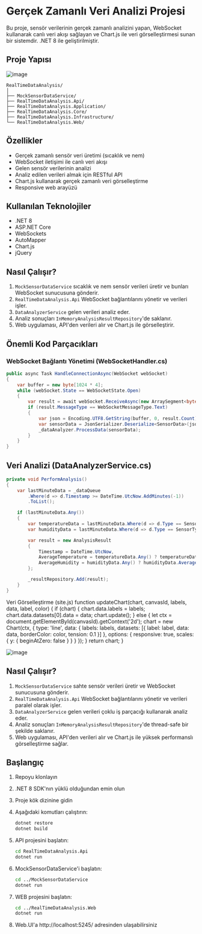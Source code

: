 # Gerçek Zamanlı Veri Analizi Projesi

Bu proje, sensör verilerinin gerçek zamanlı analizini yapan, WebSocket kullanarak canlı veri akışı sağlayan ve Chart.js ile veri görselleştirmesi sunan bir sistemdir. .NET 8 ile geliştirilmiştir.

## Proje Yapısı
![image](https://github.com/onrkrsy/realtimeDataProcessing/assets/11960564/6252182e-b8d6-475e-a2e9-f8baa39a0ccb)


```
RealTimeDataAnalysis/
│
├── MockSensorDataService/
├── RealTimeDataAnalysis.Api/
├── RealTimeDataAnalysis.Application/
├── RealTimeDataAnalysis.Core/
├── RealTimeDataAnalysis.Infrastructure/
└── RealTimeDataAnalysis.Web/
```
## Özellikler

- Gerçek zamanlı sensör veri üretimi (sıcaklık ve nem)
- WebSocket iletişimi ile canlı veri akışı
- Gelen sensör verilerinin analizi
- Analiz edilen verileri almak için RESTful API
- Chart.js kullanarak gerçek zamanlı veri görselleştirme
- Responsive web arayüzü

## Kullanılan Teknolojiler

- .NET 8
- ASP.NET Core
- WebSockets
- AutoMapper
- Chart.js
- jQuery

## Nasıl Çalışır?

1. `MockSensorDataService` sıcaklık ve nem sensör verileri üretir ve bunları WebSocket sunucusuna gönderir.
2. `RealTimeDataAnalysis.Api` WebSocket bağlantılarını yönetir ve verileri işler.
3. `DataAnalyzerService` gelen verileri analiz eder.
4. Analiz sonuçları `InMemoryAnalysisResultRepository`'de saklanır.
5. Web uygulaması, API'den verileri alır ve Chart.js ile görselleştirir.

## Önemli Kod Parçacıkları

### WebSocket Bağlantı Yönetimi (WebSocketHandler.cs)

```csharp
public async Task HandleConnectionAsync(WebSocket webSocket)
{
    var buffer = new byte[1024 * 4];
    while (webSocket.State == WebSocketState.Open)
    {
        var result = await webSocket.ReceiveAsync(new ArraySegment<byte>(buffer), CancellationToken.None);
        if (result.MessageType == WebSocketMessageType.Text)
        {
            var json = Encoding.UTF8.GetString(buffer, 0, result.Count);
            var sensorData = JsonSerializer.Deserialize<SensorData>(json);
            _dataAnalyzer.ProcessData(sensorData);
        }
    }
}
```
## Veri Analizi (DataAnalyzerService.cs)

 
```csharp
private void PerformAnalysis()
{
    var lastMinuteData = _dataQueue
        .Where(d => d.Timestamp >= DateTime.UtcNow.AddMinutes(-1))
        .ToList();

    if (lastMinuteData.Any())
    {
        var temperatureData = lastMinuteData.Where(d => d.Type == SensorType.Temperature.ToString());
        var humidityData = lastMinuteData.Where(d => d.Type == SensorType.Humidity.ToString());

        var result = new AnalysisResult
        {
            Timestamp = DateTime.UtcNow,
            AverageTemperature = temperatureData.Any() ? temperatureData.Average(d => d.Value) : 0,
            AverageHumidity = humidityData.Any() ? humidityData.Average(d => d.Value) : 0
        };

        _resultRepository.Add(result);
    }
}
```
Veri Görselleştirme (site.js)
function updateChart(chart, canvasId, labels, data, label, color) {
    if (chart) {
        chart.data.labels = labels;
        chart.data.datasets[0].data = data;
        chart.update();
    } else {
        let ctx = document.getElementById(canvasId).getContext('2d');
        chart = new Chart(ctx, {
            type: 'line',
            data: {
                labels: labels,
                datasets: [{
                    label: label,
                    data: data,
                    borderColor: color,
                    tension: 0.1
                }]
            },
            options: {
                responsive: true,
                scales: {
                    y: {
                        beginAtZero: false
                    }
                }
            }
        });
    }
    return chart;
}
 
![image](https://github.com/onrkrsy/realtimeDataProcessing/assets/11960564/6fff1488-d127-4f68-b7ca-2c6e1d11f227)

## Nasıl Çalışır?

1. `MockSensorDataService` sahte sensör verileri üretir ve WebSocket sunucusuna gönderir.
2. `RealTimeDataAnalysis.Api` WebSocket bağlantılarını yönetir ve verileri paralel olarak işler.
3. `DataAnalyzerService` gelen verileri çoklu iş parçacığı kullanarak analiz eder.
4. Analiz sonuçları `InMemoryAnalysisResultRepository`'de thread-safe bir şekilde saklanır.
5. Web uygulaması, API'den verileri alır ve Chart.js ile yüksek performanslı görselleştirme sağlar.

## Başlangıç

1. Repoyu klonlayın
2. .NET 8 SDK'nın yüklü olduğundan emin olun
3. Proje kök dizinine gidin
4. Aşağıdaki komutları çalıştırın:

   ```bash
   dotnet restore
   dotnet build
   ```

5. API projesini başlatın:

   ```bash
   cd RealTimeDataAnalysis.Api
   dotnet run
   ```

6. MockSensorDataService'i başlatın:

   ```bash
   cd ../MockSensorDataService
   dotnet run
   ```
6. WEB projesini başlatın:

   ```bash
   cd ../RealTimeDataAnalysis.Web
   dotnet run
   ```
 
7. Web.UI'a http://localhost:5245/ adresinden ulaşabilirsiniz


 

